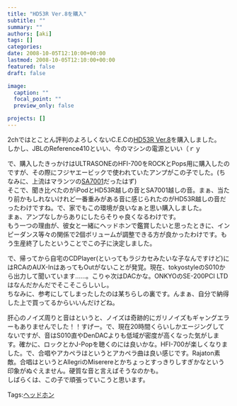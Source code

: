 ```yaml
---
title: "HD53R Ver.8を購入"
subtitle: ""
summary: ""
authors: [aki]
tags: []
categories: 
date: 2008-10-05T12:10:00+00:00
lastmod: 2008-10-05T12:10:00+00:00
featured: false
draft: false

image:
  caption: ""
  focal_point: ""
  preview_only: false

projects: []
---
```

2chではとことん評判のよろしくないC.E.Cの[HD53R Ver.8](http://www.cec-web.co.jp/products/amp/hd53r/hd53r.html)を購入しました。  
しかし、JBLのReference410といい、今のマシンの電源といい（ｒｙ  
  
で、購入したきっかけはULTRASONEのHFI-700をROCKとPops用に購入したのですが、その際にフジヤエービックで使われていたアンプがこの子でした。(ちなみに、上流はマランツの[SA7001](http://www.marantz.jp/ce/products/audio/sacd/sa7001/index.html)だったはず)  
そこで、聞き比べたのがiPodとHD53R越しの音とSA7001越しの音。まぁ、当たり前かもしれないけれど一番重みがある音に感じられたのがHD53R越しの音だったわけですね。で、家でもこの環境が良いなぁと思い購入しました。  
まぁ、アンプなしからありにしたらそりゃ良くなるわけです。  
もう一つの理由が、彼女と一緒にヘッドホンで鑑賞したいと思ったときに、インピーダンス等々の関係で2個ボリュームが調整できる方が良かったわけです。もう生産終了したということでこの子に決定しました。  
  
で、帰ってから自宅のCDPlayer(といってもラジカセみたいな子なんですけど)にはRCAのAUX-InはあってもOutがないことが発覚。現在、tokyostyleのS010から出力して聞いています……。こりゃ次はDACかな。ONKYOのSE-200PCI LTDはなんだかんだでそこそこらしいし。  
ちなみに、参考にしてしまったしたのは某ちらしの裏です。んまぁ、自分で納得した上で買ってるからいいんだけどね。  
  
肝心のノイズ周りと音はというと、ノイズは奇跡的にガリノイズもギャングエラーもありませんでした！！すげー。で、現在20時間くらいしかエージングしてないですが、音はS010直やDenDACよりも低域が密度が高くなった気がします。確かに、ロックとかJ-Popを聴くのには良いかな。HFI-700が楽しくなりました。で、合唱やアカペラはというとアカペラ曲は良い感じです。Rajaton素敵。合唱はというとAllegriのMiserereとかちょっとすっきりしすぎかなという印象がぬぐえません。硬質な音と言えばそうなのかも。  
しばらくは、この子で頑張っていこうと思います。

Tags:[ヘッドホン](http://mrk0369.exblog.jp/tags/%E3%83%98%E3%83%83%E3%83%89%E3%83%9B%E3%83%B3/) 

